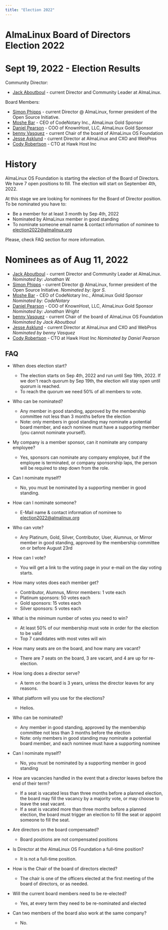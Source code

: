 ```yaml
---
title: "Election 2022"
---
```


# AlmaLinux Board of Directors Election 2022

# Sept 19, 2022 - Election Results

Community Director:

- [Jack Aboutboul](https://www.linkedin.com/in/jackaboutboul/) - current Director and Community Leader at AlmaLinux.

Board Members:

- [Simon Phipps](<https://en.wikipedia.org/wiki/Simon_Phipps_(programmer)>) - current Director @ AlmaLinux, former president of the Open Source Initiative.
- [Moshe Bar](<https://en.wikipedia.org/wiki/Moshe_Bar_(investor)>) - CEO of CodeNotary Inc., AlmaLinux Gold Sponsor
- [Daniel Pearson](https://www.linkedin.com/in/daniel-pearson-b2559b60/) - COO of KnownHost, LLC, AlmaLinux Gold Sponsor
- [benny Vasquez](https://www.linkedin.com/in/bennyvasquez/) - current Chair of the board of AlmaLinux OS Foundation
- [Jesse Asklund](https://www.linkedin.com/in/jessejester/) - current Director at AlmaLinux and CXO and WebPros
- [Cody Robertson](https://www.linkedin.com/in/cody-robertson-3b334575/) - CTO at Hawk Host Inc

# History

AlmaLinux OS Foundation is starting the election of the Board of Directors. We have 7 open positions to fill.
The election will start on September 4th, 2022.

At this stage we are looking for nominees for the Board of Director position. To be nominated you have to:

- Be a member for at least 3 month by Sep 4th, 2022
- Nominated by AlmaLinux member in good standing
- To nominate someone email name & contact information of nominee to election2022@almalinux.org

Please, check FAQ section for more information.

# Nominees as of Aug 11, 2022

- [Jack Aboutboul](https://www.linkedin.com/in/jackaboutboul/) - current Director and Community Leader at AlmaLinux. _Nominated by: Jonathan W._
- [Simon Phipps](<https://en.wikipedia.org/wiki/Simon_Phipps_(programmer)>) - current Director @ AlmaLinux, former president of the Open Source Initiative. _Nominated by: Igor S._
- [Moshe Bar](<https://en.wikipedia.org/wiki/Moshe_Bar_(investor)>) - CEO of CodeNotary Inc., AlmaLinux Gold Sponsor _Nominated by: CodeNotary_
- [Daniel Pearson](https://www.linkedin.com/in/daniel-pearson-b2559b60/) - COO of KnownHost, LLC, AlmaLinux Gold Sponsor _Nominated by: Jonathan Wright_
- [benny Vasquez](https://www.linkedin.com/in/bennyvasquez/) - current Chair of the board of AlmaLinux OS Foundation _Nominated by Jack Aboutboul_
- [Jesse Asklund](https://www.linkedin.com/in/jessejester/) - current Director at AlmaLinux and CXO and WebPros _Nominated by benny Vasquez_
- [Cody Robertson](https://www.linkedin.com/in/cody-robertson-3b334575/) - CTO at Hawk Host Inc _Nominated by Daniel Pearson_

## FAQ

- When does election start?
  - The election starts on Sep 4th, 2022 and run until Sep 19th, 2022. If we don't reach quorum by Sep 19th, the election will stay open until quorum is reached.
  - To reach the quorum we need 50% of all members to vote.

- Who can be nominated?
  - Any member in good standing, approved by the membership committee not less than 3 months before the election
  - Note: only members in good standing may nominate a potential board member, and each nominee must have a supporting member (you cannot nominate yourself).

- My company is a member sponsor, can it nominate any company employee?
  - Yes, sponsors can nominate any company employee, but if the employee is terminated, or company sponsorship laps, the person will be required to step down from the role.

- Can I nominate myself?
  - No, you must be nominated by a supporting member in good standing.

- How can I nominate someone?
  - E-Mail name & contact information of nominee to election2022@almalinux.org

- Who can vote?
  - Any Platinum, Gold, Silver, Contributor, User, Alumnus, or Mirror member in good standing, approved by the membership committee on or before August 23rd

- How can I vote?
  - You will get a link to the voting page in your e-mail on the day voting starts.

- How many votes does each member get?
  - Contributor, Alumnus, Mirror members: 1 vote each
  - Platinum sponsors: 50 votes each
  - Gold sponsors: 15 votes each
  - Silver sponsors: 5 votes each

- What is the minimum number of votes you need to win?
  - At least 50% of our membership must vote in order for the election to be valid
  - Top 7 candidates with most votes will win
- How many seats are on the board, and how many are vacant?
  - There are 7 seats on the board, 3 are vacant, and 4 are up for re-election.

- How long does a director serve?
  - A term on the board is 3 years, unless the director leaves for any reasons.

- What platform will you use for the elections?
  - Helios.

- Who can be nominated?
  - Any member in good standing, approved by the membership committee not less than 3 months before the election
  - Note: only members in good standing may nominate a potential board member, and each nominee must have a supporting nominee

- Can I nominate myself?
  - No, you must be nominated by a supporting member in good standing

- How are vacancies handled in the event that a director leaves before the end of their term?
  - If a seat is vacated less than three months before a planned election, the board may fill the vacancy by a majority vote, or may choose to leave the seat vacant.
  - If a seat is vacated more than three months before a planned election, the board must trigger an election to fill the seat or appoint someone to fill the seat.

- Are directors on the board compensated?
  - Board positions are not compensated positions

- Is Director at the AlmaLinux OS Foundation a full-time position?
  - It is not a full-time position.

- How is the Chair of the board of directors elected?
  - The chair is one of the officers elected at the first meeting of the board of directors, or as needed.

- Will the current board members need to be re-elected?
  - Yes, at every term they need to be re-nominated and elected

- Can two members of the board also work at the same company?
  - No.
